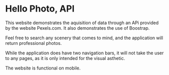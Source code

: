 # Hello Photo, API

This website demonstrates the aquisition of data through an APi provided by the website Pexels.com. It also demonstrates the use of Boostrap.

Feel free to search any scenery that comes to mind, and the application will return professional photos.

While the application does have two navigation bars, it will not take the user to any pages, as it is only intended for the visual asthetic.

The website is functional on mobile.
